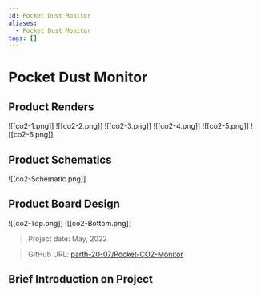 ```yaml
---
id: Pocket Dust Monitor
aliases:
  - Pocket Dust Monitor
tags: []
---
```



# Pocket Dust Monitor

## Product Renders

![[co2-1.png]]
![[co2-2.png]]
![[co2-3.png]]
![[co2-4.png]]
![[co2-5.png]]
![[co2-6.png]]

## Product Schematics

![[co2-Schematic.png]]

## Product Board Design

![[co2-Top.png]]
![[co2-Bottom.png]]

> Project date: May, 2022

> GitHub URL: [parth-20-07/Pocket-CO2-Monitor](https://github.com/parth-20-07/Pocket-CO2-Monitor)

## Brief Introduction on Project

